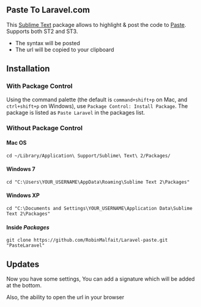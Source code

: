 Paste To Laravel.com
--------------------

This [Sublime Text](http://www.sublimetext.com/) package allows to highlight &
post the code to [Paste](http://paste.laravel.com). Supports both ST2 and ST3.

 * The syntax will be posted
 * The url will be copied to your clipboard

## Installation ##

### With Package Control ###

Using the command palette (the default is `command+shift+p` on Mac, and `ctrl+shift+p` on Windows), use `Package Control: Install Package`. The package is listed as `Paste Laravel` in the packages list.

### Without Package Control ###

#### Mac OS ####

    cd ~/Library/Application\ Support/Sublime\ Text\ 2/Packages/

#### Windows 7 ####

    cd "C:\Users\YOUR_USERNAME\AppData\Roaming\Sublime Text 2\Packages"

#### Windows XP ####

    cd "C:\Documents and Settings\YOUR_USERNAME\Application Data\Sublime Text 2\Packages"

#### Inside _Packages_ ####

    git clone https://github.com/RobinMalfait/Laravel-paste.git "PasteLaravel"

## Updates ##

Now you have some settings, You can add a signature which will be added at the bottom.

Also, the ability to open the url in your browser
